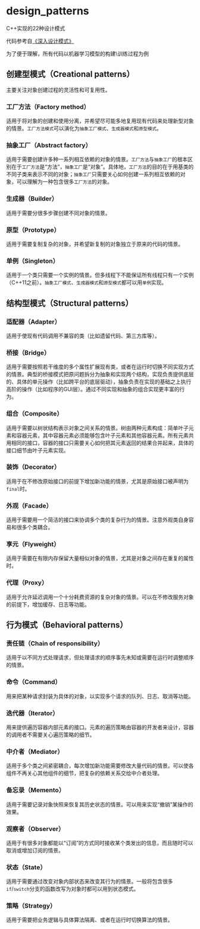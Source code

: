 # design_patterns

C++实现的22种设计模式

代码参考自[《深入设计模式》](https://refactoring.guru/design-patterns)

为了便于理解，所有代码以机器学习模型的构建\训练过程为例

## 创建型模式（Creational patterns）

主要关注对象创建过程的灵活性和可复用性。

### 工厂方法（Factory method）

适用于将对象的创建和使用分离，并希望尽可能多地复用现有代码来处理新型对象的情景。`工厂方法模式`可以演化为`抽象工厂模式`、`生成器模式`和`原型模式`。

### 抽象工厂（Abstract factory）

适用于需要创建许多种一系列相互依赖的对象的情景。`工厂方法`与`抽象工厂`的根本区别在于`工厂方法`是“方法”，`抽象工厂`是“对象”。具体地，`工厂方法`的目的在于用基类的不同子类来表示不同的对象；`抽象工厂`只需要关心如何创建一系列相互依赖的对象，可以理解为一种包含很多`工厂方法`的对象。

### 生成器（Builder）

适用于需要分很多步骤创建不同对象的情景。

### 原型（Prototype）

适用于需要复制复杂的对象，并希望新复制的对象独立于原来的代码的情景。

### 单例（Singleton）

适用于一个类只需要一个实例的情景。但多线程下不能保证所有线程只有一个实例（C++11之前）。`抽象工厂模式`、`生成器模式`和`原型模式`都可以用`单例`实现。

## 结构型模式（Structural patterns）

### 适配器（Adapter）

适用于使现有代码调用不兼容的类（比如遗留代码、第三方库等）。

### 桥接（Bridge）

适用于需要按照若干维度的多个属性扩展现有类，或者在运行时切换不同实现方式的情景。典型的桥接模式把原问题拆分为抽象和实现两个结构，实现负责提供底层的、具体的单元操作（比如跨平台的底层驱动），抽象负责在实现的基础之上执行高阶的操作（比如程序的GUI层）。通过不同实现和抽象的组合实现更丰富的行为。

### 组合（Composite）

适用于需要以树状结构表示对象之间关系的情景。树由两种元素构成：简单叶子元素和容器元素，其中容器元素必须能够包含叶子元素和其他容器元素。所有元素共用相同的接口，容器的接口只需要关心如何把其元素返回的结果合并起来，具体的接口细节由叶子元素实现。

### 装饰（Decorator）

适用于在不修改原始接口的前提下增加新功能的情景，尤其是原始接口被声明为`final`时。

### 外观（Facade）

适用于需要用一个简洁的接口来协调多个类的复杂行为的情景。注意外观类自身容易和很多个类耦合。

### 享元（Flyweight）

适用于需要在有限内存保留大量相似对象的情景，尤其是对象之间存在重复的属性时。

### 代理（Proxy）

适用于允许延迟调用一个十分耗费资源的复杂对象的情景。可以在不修改服务对象的前提下，增加缓存、日志等功能。

## 行为模式（Behavioral patterns）

### 责任链（Chain of responsibility）

适用于以不同方式处理请求，但处理请求的顺序事先未知或需要在运行时调整顺序的情景。

### 命令（Command）

用来把某种请求封装为具体的对象，以实现多个请求的队列、日志、取消等功能。

### 迭代器（Iterator）

用来提供遍历容器内部元素的接口。元素的遍历策略由容器的开发者来设计，容器的调用者不需要关心遍历策略的细节。

### 中介者（Mediator）

适用于多个类之间紧密耦合，每次增加新功能需要修改大量代码的情景。可以使各组件不再关心其他组件的细节，把复杂的依赖关系交给中介者处理。

### 备忘录（Memento）

适用于需要记录对象快照来恢复其历史状态的情景。可以用来实现“撤销”某操作的效果。

### 观察者（Observer）

适用于有很多对象都能以“订阅”的方式同时接收某个类发出的信息，而且随时可以取消或增加订阅的情景。

### 状态（State）

适用于需要通过改变对象内部状态来改变其行为的情景。一般将包含很多`if`/`switch`分支的函数改写为对象时都可以用到状态模式。

### 策略（Strategy）

适用于需要把业务逻辑与具体算法隔离、或者在运行时切换算法的情景。
